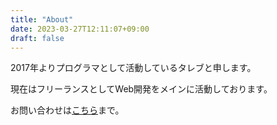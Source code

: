 ```yaml
---
title: "About"
date: 2023-03-27T12:11:07+09:00
draft: false
---
```


2017年よりプログラマとして活動しているタレブと申します。

現在はフリーランスとしてWeb開発をメインに活動しております。

お問い合わせは[こちら](mailto:talebu.fu@gmail.com)まで。
